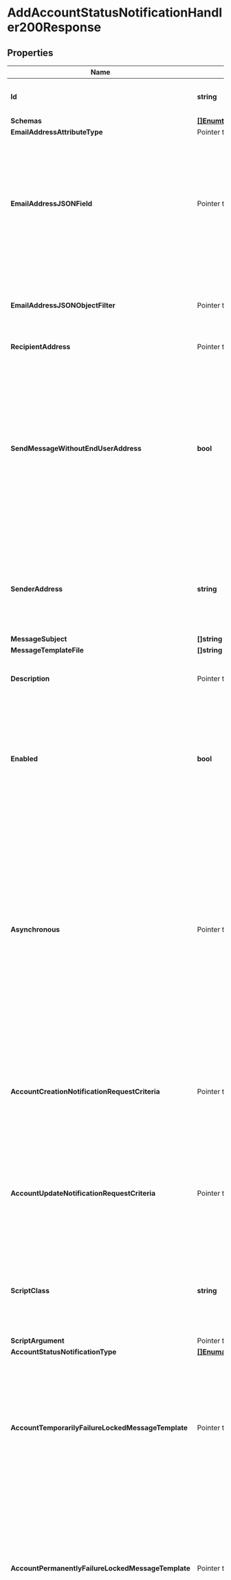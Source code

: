 # AddAccountStatusNotificationHandler200Response

## Properties

Name | Type | Description | Notes
------------ | ------------- | ------------- | -------------
**Id** | **string** | Name of the Account Status Notification Handler | 
**Schemas** | [**[]EnumthirdPartyAccountStatusNotificationHandlerSchemaUrn**](EnumthirdPartyAccountStatusNotificationHandlerSchemaUrn.md) |  | 
**EmailAddressAttributeType** | Pointer to **[]string** |  | [optional] 
**EmailAddressJSONField** | Pointer to **string** | The name of the JSON field whose value is the email address to which the message should be sent. The email address must be contained in a top-level field whose value is a single string. | [optional] 
**EmailAddressJSONObjectFilter** | Pointer to **string** | A JSON object filter that may be used to identify which email address value to use when sending the message. | [optional] 
**RecipientAddress** | Pointer to **[]string** |  | [optional] 
**SendMessageWithoutEndUserAddress** | **bool** | Indicates whether an email notification message should be generated and sent to the set of notification recipients even if the user entry does not contain any values for any of the email address attributes (that is, in cases when it is not possible to notify the end user). | 
**SenderAddress** | **string** | Specifies the email address from which the message is sent. Note that this does not necessarily have to be a legitimate email address. | 
**MessageSubject** | **[]string** |  | 
**MessageTemplateFile** | **[]string** |  | 
**Description** | Pointer to **string** | A description for this Account Status Notification Handler | [optional] 
**Enabled** | **bool** | Indicates whether the Account Status Notification Handler is enabled. Only enabled handlers are invoked whenever a related event occurs in the server. | 
**Asynchronous** | Pointer to **bool** | Indicates whether the server should attempt to invoke this Account Status Notification Handler in a background thread so that any potentially-expensive processing (e.g., performing network communication to deliver a message) will not delay processing for the operation that triggered the notification. | [optional] 
**AccountCreationNotificationRequestCriteria** | Pointer to **string** | A request criteria object that identifies which add requests should result in account creation notifications for this handler. | [optional] 
**AccountUpdateNotificationRequestCriteria** | Pointer to **string** | A request criteria object that identifies which modify and modify DN requests should result in account update notifications for this handler. | [optional] 
**ScriptClass** | **string** | The fully-qualified name of the Groovy class providing the logic for the Groovy Scripted Account Status Notification Handler. | 
**ScriptArgument** | Pointer to **[]string** |  | [optional] 
**AccountStatusNotificationType** | [**[]EnumaccountStatusNotificationHandlerAccountStatusNotificationTypeProp**](EnumaccountStatusNotificationHandlerAccountStatusNotificationTypeProp.md) |  | 
**AccountTemporarilyFailureLockedMessageTemplate** | Pointer to **string** | The path to a file containing the template to use to generate the email message to send in the event that an account becomes temporarily locked as a result of too many authentication failures. | [optional] 
**AccountPermanentlyFailureLockedMessageTemplate** | Pointer to **string** | The path to a file containing the template to use to generate the email message to send in the event that an account becomes permanently locked as a result of too many authentication failures. | [optional] 
**AccountIdleLockedMessageTemplate** | Pointer to **string** | The path to a file containing the template to use to generate the email message to send in the event that authentication attempt fails because it has been too long since the user last successfully authenticated. | [optional] 
**AccountResetLockedMessageTemplate** | Pointer to **string** | The path to a file containing the template to use to generate the email message to send in the event that authentication attempt fails because the user failed to choose a new password in a timely manner after an administrative reset. | [optional] 
**AccountUnlockedMessageTemplate** | Pointer to **string** | The path to a file containing the template to use to generate the email message to send in the event that a user&#39;s account has been unlocked (e.g., by an administrative password reset). | [optional] 
**AccountDisabledMessageTemplate** | Pointer to **string** | The path to a file containing the template to use to generate the email message to send in the event that a user&#39;s account is disabled by an administrator. | [optional] 
**AccountEnabledMessageTemplate** | Pointer to **string** | The path to a file containing the template to use to generate the email message to send in the event that a user&#39;s account is enabled by an administrator. | [optional] 
**AccountNotYetActiveMessageTemplate** | Pointer to **string** | The path to a file containing the template to use to generate the email message to send in the event that an authentication attempt fails because the account has an activation time that is in the future. | [optional] 
**AccountExpiredMessageTemplate** | Pointer to **string** | The path to a file containing the template to use to generate the email message to send in the event that an authentication attempt fails because the account has an expiration time that is in the past. | [optional] 
**PasswordExpiredMessageTemplate** | Pointer to **string** | The path to a file containing the template to use to generate the email message to send in the event that an authentication attempt fails because the account has an expired password. | [optional] 
**PasswordExpiringMessageTemplate** | Pointer to **string** | The path to a file containing the template to use to generate the email message to send in the event that an authentication attempt succeeds, but the user&#39;s password is about to expire. This notification will only be generated the first time the user authenticates within the window of time that the server should warn about an upcoming password expiration. | [optional] 
**PasswordResetMessageTemplate** | Pointer to **string** | The path to a file containing the template to use to generate the email message to send in the event that a user&#39;s password has been reset by an administrator. | [optional] 
**PasswordChangedMessageTemplate** | Pointer to **string** | The path to a file containing the template to use to generate the email message to send in the event that a user changes their own password. | [optional] 
**AccountCreatedMessageTemplate** | Pointer to **string** | The path to a file containing the template to use to generate the email message to send in the event that a new account is created in an add request that matches the criteria provided in the account-creation-notification-request-criteria property. | [optional] 
**AccountUpdatedMessageTemplate** | Pointer to **string** | The path to a file containing the template to use to generate the email message to send in the event that an existing account is updated with a modify or modify DN operation that matches the criteria provided in the account-update-notification-request-criteria property. | [optional] 
**BindPasswordFailedValidationMessageTemplate** | Pointer to **string** | The path to a file containing the template to use to generate the email message to send in the event that a user authenticated with a password that failed to satisfy the criteria for one or more of the configured password validators. | [optional] 
**MustChangePasswordMessageTemplate** | Pointer to **string** | The path to a file containing the template to use to generate the email message to send in the event that a user successfully authenticates to the server but will be required to choose a new password before they will be allowed to perform any other operations. | [optional] 
**ExtensionClass** | **string** | The fully-qualified name of the Java class providing the logic for the Third Party Account Status Notification Handler. | 
**ExtensionArgument** | Pointer to **[]string** |  | [optional] 

## Methods

### NewAddAccountStatusNotificationHandler200Response

`func NewAddAccountStatusNotificationHandler200Response(id string, schemas []EnumthirdPartyAccountStatusNotificationHandlerSchemaUrn, sendMessageWithoutEndUserAddress bool, senderAddress string, messageSubject []string, messageTemplateFile []string, enabled bool, scriptClass string, accountStatusNotificationType []EnumaccountStatusNotificationHandlerAccountStatusNotificationTypeProp, extensionClass string, ) *AddAccountStatusNotificationHandler200Response`

NewAddAccountStatusNotificationHandler200Response instantiates a new AddAccountStatusNotificationHandler200Response object
This constructor will assign default values to properties that have it defined,
and makes sure properties required by API are set, but the set of arguments
will change when the set of required properties is changed

### NewAddAccountStatusNotificationHandler200ResponseWithDefaults

`func NewAddAccountStatusNotificationHandler200ResponseWithDefaults() *AddAccountStatusNotificationHandler200Response`

NewAddAccountStatusNotificationHandler200ResponseWithDefaults instantiates a new AddAccountStatusNotificationHandler200Response object
This constructor will only assign default values to properties that have it defined,
but it doesn't guarantee that properties required by API are set

### GetId

`func (o *AddAccountStatusNotificationHandler200Response) GetId() string`

GetId returns the Id field if non-nil, zero value otherwise.

### GetIdOk

`func (o *AddAccountStatusNotificationHandler200Response) GetIdOk() (*string, bool)`

GetIdOk returns a tuple with the Id field if it's non-nil, zero value otherwise
and a boolean to check if the value has been set.

### SetId

`func (o *AddAccountStatusNotificationHandler200Response) SetId(v string)`

SetId sets Id field to given value.


### GetSchemas

`func (o *AddAccountStatusNotificationHandler200Response) GetSchemas() []EnumthirdPartyAccountStatusNotificationHandlerSchemaUrn`

GetSchemas returns the Schemas field if non-nil, zero value otherwise.

### GetSchemasOk

`func (o *AddAccountStatusNotificationHandler200Response) GetSchemasOk() (*[]EnumthirdPartyAccountStatusNotificationHandlerSchemaUrn, bool)`

GetSchemasOk returns a tuple with the Schemas field if it's non-nil, zero value otherwise
and a boolean to check if the value has been set.

### SetSchemas

`func (o *AddAccountStatusNotificationHandler200Response) SetSchemas(v []EnumthirdPartyAccountStatusNotificationHandlerSchemaUrn)`

SetSchemas sets Schemas field to given value.


### GetEmailAddressAttributeType

`func (o *AddAccountStatusNotificationHandler200Response) GetEmailAddressAttributeType() []string`

GetEmailAddressAttributeType returns the EmailAddressAttributeType field if non-nil, zero value otherwise.

### GetEmailAddressAttributeTypeOk

`func (o *AddAccountStatusNotificationHandler200Response) GetEmailAddressAttributeTypeOk() (*[]string, bool)`

GetEmailAddressAttributeTypeOk returns a tuple with the EmailAddressAttributeType field if it's non-nil, zero value otherwise
and a boolean to check if the value has been set.

### SetEmailAddressAttributeType

`func (o *AddAccountStatusNotificationHandler200Response) SetEmailAddressAttributeType(v []string)`

SetEmailAddressAttributeType sets EmailAddressAttributeType field to given value.

### HasEmailAddressAttributeType

`func (o *AddAccountStatusNotificationHandler200Response) HasEmailAddressAttributeType() bool`

HasEmailAddressAttributeType returns a boolean if a field has been set.

### GetEmailAddressJSONField

`func (o *AddAccountStatusNotificationHandler200Response) GetEmailAddressJSONField() string`

GetEmailAddressJSONField returns the EmailAddressJSONField field if non-nil, zero value otherwise.

### GetEmailAddressJSONFieldOk

`func (o *AddAccountStatusNotificationHandler200Response) GetEmailAddressJSONFieldOk() (*string, bool)`

GetEmailAddressJSONFieldOk returns a tuple with the EmailAddressJSONField field if it's non-nil, zero value otherwise
and a boolean to check if the value has been set.

### SetEmailAddressJSONField

`func (o *AddAccountStatusNotificationHandler200Response) SetEmailAddressJSONField(v string)`

SetEmailAddressJSONField sets EmailAddressJSONField field to given value.

### HasEmailAddressJSONField

`func (o *AddAccountStatusNotificationHandler200Response) HasEmailAddressJSONField() bool`

HasEmailAddressJSONField returns a boolean if a field has been set.

### GetEmailAddressJSONObjectFilter

`func (o *AddAccountStatusNotificationHandler200Response) GetEmailAddressJSONObjectFilter() string`

GetEmailAddressJSONObjectFilter returns the EmailAddressJSONObjectFilter field if non-nil, zero value otherwise.

### GetEmailAddressJSONObjectFilterOk

`func (o *AddAccountStatusNotificationHandler200Response) GetEmailAddressJSONObjectFilterOk() (*string, bool)`

GetEmailAddressJSONObjectFilterOk returns a tuple with the EmailAddressJSONObjectFilter field if it's non-nil, zero value otherwise
and a boolean to check if the value has been set.

### SetEmailAddressJSONObjectFilter

`func (o *AddAccountStatusNotificationHandler200Response) SetEmailAddressJSONObjectFilter(v string)`

SetEmailAddressJSONObjectFilter sets EmailAddressJSONObjectFilter field to given value.

### HasEmailAddressJSONObjectFilter

`func (o *AddAccountStatusNotificationHandler200Response) HasEmailAddressJSONObjectFilter() bool`

HasEmailAddressJSONObjectFilter returns a boolean if a field has been set.

### GetRecipientAddress

`func (o *AddAccountStatusNotificationHandler200Response) GetRecipientAddress() []string`

GetRecipientAddress returns the RecipientAddress field if non-nil, zero value otherwise.

### GetRecipientAddressOk

`func (o *AddAccountStatusNotificationHandler200Response) GetRecipientAddressOk() (*[]string, bool)`

GetRecipientAddressOk returns a tuple with the RecipientAddress field if it's non-nil, zero value otherwise
and a boolean to check if the value has been set.

### SetRecipientAddress

`func (o *AddAccountStatusNotificationHandler200Response) SetRecipientAddress(v []string)`

SetRecipientAddress sets RecipientAddress field to given value.

### HasRecipientAddress

`func (o *AddAccountStatusNotificationHandler200Response) HasRecipientAddress() bool`

HasRecipientAddress returns a boolean if a field has been set.

### GetSendMessageWithoutEndUserAddress

`func (o *AddAccountStatusNotificationHandler200Response) GetSendMessageWithoutEndUserAddress() bool`

GetSendMessageWithoutEndUserAddress returns the SendMessageWithoutEndUserAddress field if non-nil, zero value otherwise.

### GetSendMessageWithoutEndUserAddressOk

`func (o *AddAccountStatusNotificationHandler200Response) GetSendMessageWithoutEndUserAddressOk() (*bool, bool)`

GetSendMessageWithoutEndUserAddressOk returns a tuple with the SendMessageWithoutEndUserAddress field if it's non-nil, zero value otherwise
and a boolean to check if the value has been set.

### SetSendMessageWithoutEndUserAddress

`func (o *AddAccountStatusNotificationHandler200Response) SetSendMessageWithoutEndUserAddress(v bool)`

SetSendMessageWithoutEndUserAddress sets SendMessageWithoutEndUserAddress field to given value.


### GetSenderAddress

`func (o *AddAccountStatusNotificationHandler200Response) GetSenderAddress() string`

GetSenderAddress returns the SenderAddress field if non-nil, zero value otherwise.

### GetSenderAddressOk

`func (o *AddAccountStatusNotificationHandler200Response) GetSenderAddressOk() (*string, bool)`

GetSenderAddressOk returns a tuple with the SenderAddress field if it's non-nil, zero value otherwise
and a boolean to check if the value has been set.

### SetSenderAddress

`func (o *AddAccountStatusNotificationHandler200Response) SetSenderAddress(v string)`

SetSenderAddress sets SenderAddress field to given value.


### GetMessageSubject

`func (o *AddAccountStatusNotificationHandler200Response) GetMessageSubject() []string`

GetMessageSubject returns the MessageSubject field if non-nil, zero value otherwise.

### GetMessageSubjectOk

`func (o *AddAccountStatusNotificationHandler200Response) GetMessageSubjectOk() (*[]string, bool)`

GetMessageSubjectOk returns a tuple with the MessageSubject field if it's non-nil, zero value otherwise
and a boolean to check if the value has been set.

### SetMessageSubject

`func (o *AddAccountStatusNotificationHandler200Response) SetMessageSubject(v []string)`

SetMessageSubject sets MessageSubject field to given value.


### GetMessageTemplateFile

`func (o *AddAccountStatusNotificationHandler200Response) GetMessageTemplateFile() []string`

GetMessageTemplateFile returns the MessageTemplateFile field if non-nil, zero value otherwise.

### GetMessageTemplateFileOk

`func (o *AddAccountStatusNotificationHandler200Response) GetMessageTemplateFileOk() (*[]string, bool)`

GetMessageTemplateFileOk returns a tuple with the MessageTemplateFile field if it's non-nil, zero value otherwise
and a boolean to check if the value has been set.

### SetMessageTemplateFile

`func (o *AddAccountStatusNotificationHandler200Response) SetMessageTemplateFile(v []string)`

SetMessageTemplateFile sets MessageTemplateFile field to given value.


### GetDescription

`func (o *AddAccountStatusNotificationHandler200Response) GetDescription() string`

GetDescription returns the Description field if non-nil, zero value otherwise.

### GetDescriptionOk

`func (o *AddAccountStatusNotificationHandler200Response) GetDescriptionOk() (*string, bool)`

GetDescriptionOk returns a tuple with the Description field if it's non-nil, zero value otherwise
and a boolean to check if the value has been set.

### SetDescription

`func (o *AddAccountStatusNotificationHandler200Response) SetDescription(v string)`

SetDescription sets Description field to given value.

### HasDescription

`func (o *AddAccountStatusNotificationHandler200Response) HasDescription() bool`

HasDescription returns a boolean if a field has been set.

### GetEnabled

`func (o *AddAccountStatusNotificationHandler200Response) GetEnabled() bool`

GetEnabled returns the Enabled field if non-nil, zero value otherwise.

### GetEnabledOk

`func (o *AddAccountStatusNotificationHandler200Response) GetEnabledOk() (*bool, bool)`

GetEnabledOk returns a tuple with the Enabled field if it's non-nil, zero value otherwise
and a boolean to check if the value has been set.

### SetEnabled

`func (o *AddAccountStatusNotificationHandler200Response) SetEnabled(v bool)`

SetEnabled sets Enabled field to given value.


### GetAsynchronous

`func (o *AddAccountStatusNotificationHandler200Response) GetAsynchronous() bool`

GetAsynchronous returns the Asynchronous field if non-nil, zero value otherwise.

### GetAsynchronousOk

`func (o *AddAccountStatusNotificationHandler200Response) GetAsynchronousOk() (*bool, bool)`

GetAsynchronousOk returns a tuple with the Asynchronous field if it's non-nil, zero value otherwise
and a boolean to check if the value has been set.

### SetAsynchronous

`func (o *AddAccountStatusNotificationHandler200Response) SetAsynchronous(v bool)`

SetAsynchronous sets Asynchronous field to given value.

### HasAsynchronous

`func (o *AddAccountStatusNotificationHandler200Response) HasAsynchronous() bool`

HasAsynchronous returns a boolean if a field has been set.

### GetAccountCreationNotificationRequestCriteria

`func (o *AddAccountStatusNotificationHandler200Response) GetAccountCreationNotificationRequestCriteria() string`

GetAccountCreationNotificationRequestCriteria returns the AccountCreationNotificationRequestCriteria field if non-nil, zero value otherwise.

### GetAccountCreationNotificationRequestCriteriaOk

`func (o *AddAccountStatusNotificationHandler200Response) GetAccountCreationNotificationRequestCriteriaOk() (*string, bool)`

GetAccountCreationNotificationRequestCriteriaOk returns a tuple with the AccountCreationNotificationRequestCriteria field if it's non-nil, zero value otherwise
and a boolean to check if the value has been set.

### SetAccountCreationNotificationRequestCriteria

`func (o *AddAccountStatusNotificationHandler200Response) SetAccountCreationNotificationRequestCriteria(v string)`

SetAccountCreationNotificationRequestCriteria sets AccountCreationNotificationRequestCriteria field to given value.

### HasAccountCreationNotificationRequestCriteria

`func (o *AddAccountStatusNotificationHandler200Response) HasAccountCreationNotificationRequestCriteria() bool`

HasAccountCreationNotificationRequestCriteria returns a boolean if a field has been set.

### GetAccountUpdateNotificationRequestCriteria

`func (o *AddAccountStatusNotificationHandler200Response) GetAccountUpdateNotificationRequestCriteria() string`

GetAccountUpdateNotificationRequestCriteria returns the AccountUpdateNotificationRequestCriteria field if non-nil, zero value otherwise.

### GetAccountUpdateNotificationRequestCriteriaOk

`func (o *AddAccountStatusNotificationHandler200Response) GetAccountUpdateNotificationRequestCriteriaOk() (*string, bool)`

GetAccountUpdateNotificationRequestCriteriaOk returns a tuple with the AccountUpdateNotificationRequestCriteria field if it's non-nil, zero value otherwise
and a boolean to check if the value has been set.

### SetAccountUpdateNotificationRequestCriteria

`func (o *AddAccountStatusNotificationHandler200Response) SetAccountUpdateNotificationRequestCriteria(v string)`

SetAccountUpdateNotificationRequestCriteria sets AccountUpdateNotificationRequestCriteria field to given value.

### HasAccountUpdateNotificationRequestCriteria

`func (o *AddAccountStatusNotificationHandler200Response) HasAccountUpdateNotificationRequestCriteria() bool`

HasAccountUpdateNotificationRequestCriteria returns a boolean if a field has been set.

### GetScriptClass

`func (o *AddAccountStatusNotificationHandler200Response) GetScriptClass() string`

GetScriptClass returns the ScriptClass field if non-nil, zero value otherwise.

### GetScriptClassOk

`func (o *AddAccountStatusNotificationHandler200Response) GetScriptClassOk() (*string, bool)`

GetScriptClassOk returns a tuple with the ScriptClass field if it's non-nil, zero value otherwise
and a boolean to check if the value has been set.

### SetScriptClass

`func (o *AddAccountStatusNotificationHandler200Response) SetScriptClass(v string)`

SetScriptClass sets ScriptClass field to given value.


### GetScriptArgument

`func (o *AddAccountStatusNotificationHandler200Response) GetScriptArgument() []string`

GetScriptArgument returns the ScriptArgument field if non-nil, zero value otherwise.

### GetScriptArgumentOk

`func (o *AddAccountStatusNotificationHandler200Response) GetScriptArgumentOk() (*[]string, bool)`

GetScriptArgumentOk returns a tuple with the ScriptArgument field if it's non-nil, zero value otherwise
and a boolean to check if the value has been set.

### SetScriptArgument

`func (o *AddAccountStatusNotificationHandler200Response) SetScriptArgument(v []string)`

SetScriptArgument sets ScriptArgument field to given value.

### HasScriptArgument

`func (o *AddAccountStatusNotificationHandler200Response) HasScriptArgument() bool`

HasScriptArgument returns a boolean if a field has been set.

### GetAccountStatusNotificationType

`func (o *AddAccountStatusNotificationHandler200Response) GetAccountStatusNotificationType() []EnumaccountStatusNotificationHandlerAccountStatusNotificationTypeProp`

GetAccountStatusNotificationType returns the AccountStatusNotificationType field if non-nil, zero value otherwise.

### GetAccountStatusNotificationTypeOk

`func (o *AddAccountStatusNotificationHandler200Response) GetAccountStatusNotificationTypeOk() (*[]EnumaccountStatusNotificationHandlerAccountStatusNotificationTypeProp, bool)`

GetAccountStatusNotificationTypeOk returns a tuple with the AccountStatusNotificationType field if it's non-nil, zero value otherwise
and a boolean to check if the value has been set.

### SetAccountStatusNotificationType

`func (o *AddAccountStatusNotificationHandler200Response) SetAccountStatusNotificationType(v []EnumaccountStatusNotificationHandlerAccountStatusNotificationTypeProp)`

SetAccountStatusNotificationType sets AccountStatusNotificationType field to given value.


### GetAccountTemporarilyFailureLockedMessageTemplate

`func (o *AddAccountStatusNotificationHandler200Response) GetAccountTemporarilyFailureLockedMessageTemplate() string`

GetAccountTemporarilyFailureLockedMessageTemplate returns the AccountTemporarilyFailureLockedMessageTemplate field if non-nil, zero value otherwise.

### GetAccountTemporarilyFailureLockedMessageTemplateOk

`func (o *AddAccountStatusNotificationHandler200Response) GetAccountTemporarilyFailureLockedMessageTemplateOk() (*string, bool)`

GetAccountTemporarilyFailureLockedMessageTemplateOk returns a tuple with the AccountTemporarilyFailureLockedMessageTemplate field if it's non-nil, zero value otherwise
and a boolean to check if the value has been set.

### SetAccountTemporarilyFailureLockedMessageTemplate

`func (o *AddAccountStatusNotificationHandler200Response) SetAccountTemporarilyFailureLockedMessageTemplate(v string)`

SetAccountTemporarilyFailureLockedMessageTemplate sets AccountTemporarilyFailureLockedMessageTemplate field to given value.

### HasAccountTemporarilyFailureLockedMessageTemplate

`func (o *AddAccountStatusNotificationHandler200Response) HasAccountTemporarilyFailureLockedMessageTemplate() bool`

HasAccountTemporarilyFailureLockedMessageTemplate returns a boolean if a field has been set.

### GetAccountPermanentlyFailureLockedMessageTemplate

`func (o *AddAccountStatusNotificationHandler200Response) GetAccountPermanentlyFailureLockedMessageTemplate() string`

GetAccountPermanentlyFailureLockedMessageTemplate returns the AccountPermanentlyFailureLockedMessageTemplate field if non-nil, zero value otherwise.

### GetAccountPermanentlyFailureLockedMessageTemplateOk

`func (o *AddAccountStatusNotificationHandler200Response) GetAccountPermanentlyFailureLockedMessageTemplateOk() (*string, bool)`

GetAccountPermanentlyFailureLockedMessageTemplateOk returns a tuple with the AccountPermanentlyFailureLockedMessageTemplate field if it's non-nil, zero value otherwise
and a boolean to check if the value has been set.

### SetAccountPermanentlyFailureLockedMessageTemplate

`func (o *AddAccountStatusNotificationHandler200Response) SetAccountPermanentlyFailureLockedMessageTemplate(v string)`

SetAccountPermanentlyFailureLockedMessageTemplate sets AccountPermanentlyFailureLockedMessageTemplate field to given value.

### HasAccountPermanentlyFailureLockedMessageTemplate

`func (o *AddAccountStatusNotificationHandler200Response) HasAccountPermanentlyFailureLockedMessageTemplate() bool`

HasAccountPermanentlyFailureLockedMessageTemplate returns a boolean if a field has been set.

### GetAccountIdleLockedMessageTemplate

`func (o *AddAccountStatusNotificationHandler200Response) GetAccountIdleLockedMessageTemplate() string`

GetAccountIdleLockedMessageTemplate returns the AccountIdleLockedMessageTemplate field if non-nil, zero value otherwise.

### GetAccountIdleLockedMessageTemplateOk

`func (o *AddAccountStatusNotificationHandler200Response) GetAccountIdleLockedMessageTemplateOk() (*string, bool)`

GetAccountIdleLockedMessageTemplateOk returns a tuple with the AccountIdleLockedMessageTemplate field if it's non-nil, zero value otherwise
and a boolean to check if the value has been set.

### SetAccountIdleLockedMessageTemplate

`func (o *AddAccountStatusNotificationHandler200Response) SetAccountIdleLockedMessageTemplate(v string)`

SetAccountIdleLockedMessageTemplate sets AccountIdleLockedMessageTemplate field to given value.

### HasAccountIdleLockedMessageTemplate

`func (o *AddAccountStatusNotificationHandler200Response) HasAccountIdleLockedMessageTemplate() bool`

HasAccountIdleLockedMessageTemplate returns a boolean if a field has been set.

### GetAccountResetLockedMessageTemplate

`func (o *AddAccountStatusNotificationHandler200Response) GetAccountResetLockedMessageTemplate() string`

GetAccountResetLockedMessageTemplate returns the AccountResetLockedMessageTemplate field if non-nil, zero value otherwise.

### GetAccountResetLockedMessageTemplateOk

`func (o *AddAccountStatusNotificationHandler200Response) GetAccountResetLockedMessageTemplateOk() (*string, bool)`

GetAccountResetLockedMessageTemplateOk returns a tuple with the AccountResetLockedMessageTemplate field if it's non-nil, zero value otherwise
and a boolean to check if the value has been set.

### SetAccountResetLockedMessageTemplate

`func (o *AddAccountStatusNotificationHandler200Response) SetAccountResetLockedMessageTemplate(v string)`

SetAccountResetLockedMessageTemplate sets AccountResetLockedMessageTemplate field to given value.

### HasAccountResetLockedMessageTemplate

`func (o *AddAccountStatusNotificationHandler200Response) HasAccountResetLockedMessageTemplate() bool`

HasAccountResetLockedMessageTemplate returns a boolean if a field has been set.

### GetAccountUnlockedMessageTemplate

`func (o *AddAccountStatusNotificationHandler200Response) GetAccountUnlockedMessageTemplate() string`

GetAccountUnlockedMessageTemplate returns the AccountUnlockedMessageTemplate field if non-nil, zero value otherwise.

### GetAccountUnlockedMessageTemplateOk

`func (o *AddAccountStatusNotificationHandler200Response) GetAccountUnlockedMessageTemplateOk() (*string, bool)`

GetAccountUnlockedMessageTemplateOk returns a tuple with the AccountUnlockedMessageTemplate field if it's non-nil, zero value otherwise
and a boolean to check if the value has been set.

### SetAccountUnlockedMessageTemplate

`func (o *AddAccountStatusNotificationHandler200Response) SetAccountUnlockedMessageTemplate(v string)`

SetAccountUnlockedMessageTemplate sets AccountUnlockedMessageTemplate field to given value.

### HasAccountUnlockedMessageTemplate

`func (o *AddAccountStatusNotificationHandler200Response) HasAccountUnlockedMessageTemplate() bool`

HasAccountUnlockedMessageTemplate returns a boolean if a field has been set.

### GetAccountDisabledMessageTemplate

`func (o *AddAccountStatusNotificationHandler200Response) GetAccountDisabledMessageTemplate() string`

GetAccountDisabledMessageTemplate returns the AccountDisabledMessageTemplate field if non-nil, zero value otherwise.

### GetAccountDisabledMessageTemplateOk

`func (o *AddAccountStatusNotificationHandler200Response) GetAccountDisabledMessageTemplateOk() (*string, bool)`

GetAccountDisabledMessageTemplateOk returns a tuple with the AccountDisabledMessageTemplate field if it's non-nil, zero value otherwise
and a boolean to check if the value has been set.

### SetAccountDisabledMessageTemplate

`func (o *AddAccountStatusNotificationHandler200Response) SetAccountDisabledMessageTemplate(v string)`

SetAccountDisabledMessageTemplate sets AccountDisabledMessageTemplate field to given value.

### HasAccountDisabledMessageTemplate

`func (o *AddAccountStatusNotificationHandler200Response) HasAccountDisabledMessageTemplate() bool`

HasAccountDisabledMessageTemplate returns a boolean if a field has been set.

### GetAccountEnabledMessageTemplate

`func (o *AddAccountStatusNotificationHandler200Response) GetAccountEnabledMessageTemplate() string`

GetAccountEnabledMessageTemplate returns the AccountEnabledMessageTemplate field if non-nil, zero value otherwise.

### GetAccountEnabledMessageTemplateOk

`func (o *AddAccountStatusNotificationHandler200Response) GetAccountEnabledMessageTemplateOk() (*string, bool)`

GetAccountEnabledMessageTemplateOk returns a tuple with the AccountEnabledMessageTemplate field if it's non-nil, zero value otherwise
and a boolean to check if the value has been set.

### SetAccountEnabledMessageTemplate

`func (o *AddAccountStatusNotificationHandler200Response) SetAccountEnabledMessageTemplate(v string)`

SetAccountEnabledMessageTemplate sets AccountEnabledMessageTemplate field to given value.

### HasAccountEnabledMessageTemplate

`func (o *AddAccountStatusNotificationHandler200Response) HasAccountEnabledMessageTemplate() bool`

HasAccountEnabledMessageTemplate returns a boolean if a field has been set.

### GetAccountNotYetActiveMessageTemplate

`func (o *AddAccountStatusNotificationHandler200Response) GetAccountNotYetActiveMessageTemplate() string`

GetAccountNotYetActiveMessageTemplate returns the AccountNotYetActiveMessageTemplate field if non-nil, zero value otherwise.

### GetAccountNotYetActiveMessageTemplateOk

`func (o *AddAccountStatusNotificationHandler200Response) GetAccountNotYetActiveMessageTemplateOk() (*string, bool)`

GetAccountNotYetActiveMessageTemplateOk returns a tuple with the AccountNotYetActiveMessageTemplate field if it's non-nil, zero value otherwise
and a boolean to check if the value has been set.

### SetAccountNotYetActiveMessageTemplate

`func (o *AddAccountStatusNotificationHandler200Response) SetAccountNotYetActiveMessageTemplate(v string)`

SetAccountNotYetActiveMessageTemplate sets AccountNotYetActiveMessageTemplate field to given value.

### HasAccountNotYetActiveMessageTemplate

`func (o *AddAccountStatusNotificationHandler200Response) HasAccountNotYetActiveMessageTemplate() bool`

HasAccountNotYetActiveMessageTemplate returns a boolean if a field has been set.

### GetAccountExpiredMessageTemplate

`func (o *AddAccountStatusNotificationHandler200Response) GetAccountExpiredMessageTemplate() string`

GetAccountExpiredMessageTemplate returns the AccountExpiredMessageTemplate field if non-nil, zero value otherwise.

### GetAccountExpiredMessageTemplateOk

`func (o *AddAccountStatusNotificationHandler200Response) GetAccountExpiredMessageTemplateOk() (*string, bool)`

GetAccountExpiredMessageTemplateOk returns a tuple with the AccountExpiredMessageTemplate field if it's non-nil, zero value otherwise
and a boolean to check if the value has been set.

### SetAccountExpiredMessageTemplate

`func (o *AddAccountStatusNotificationHandler200Response) SetAccountExpiredMessageTemplate(v string)`

SetAccountExpiredMessageTemplate sets AccountExpiredMessageTemplate field to given value.

### HasAccountExpiredMessageTemplate

`func (o *AddAccountStatusNotificationHandler200Response) HasAccountExpiredMessageTemplate() bool`

HasAccountExpiredMessageTemplate returns a boolean if a field has been set.

### GetPasswordExpiredMessageTemplate

`func (o *AddAccountStatusNotificationHandler200Response) GetPasswordExpiredMessageTemplate() string`

GetPasswordExpiredMessageTemplate returns the PasswordExpiredMessageTemplate field if non-nil, zero value otherwise.

### GetPasswordExpiredMessageTemplateOk

`func (o *AddAccountStatusNotificationHandler200Response) GetPasswordExpiredMessageTemplateOk() (*string, bool)`

GetPasswordExpiredMessageTemplateOk returns a tuple with the PasswordExpiredMessageTemplate field if it's non-nil, zero value otherwise
and a boolean to check if the value has been set.

### SetPasswordExpiredMessageTemplate

`func (o *AddAccountStatusNotificationHandler200Response) SetPasswordExpiredMessageTemplate(v string)`

SetPasswordExpiredMessageTemplate sets PasswordExpiredMessageTemplate field to given value.

### HasPasswordExpiredMessageTemplate

`func (o *AddAccountStatusNotificationHandler200Response) HasPasswordExpiredMessageTemplate() bool`

HasPasswordExpiredMessageTemplate returns a boolean if a field has been set.

### GetPasswordExpiringMessageTemplate

`func (o *AddAccountStatusNotificationHandler200Response) GetPasswordExpiringMessageTemplate() string`

GetPasswordExpiringMessageTemplate returns the PasswordExpiringMessageTemplate field if non-nil, zero value otherwise.

### GetPasswordExpiringMessageTemplateOk

`func (o *AddAccountStatusNotificationHandler200Response) GetPasswordExpiringMessageTemplateOk() (*string, bool)`

GetPasswordExpiringMessageTemplateOk returns a tuple with the PasswordExpiringMessageTemplate field if it's non-nil, zero value otherwise
and a boolean to check if the value has been set.

### SetPasswordExpiringMessageTemplate

`func (o *AddAccountStatusNotificationHandler200Response) SetPasswordExpiringMessageTemplate(v string)`

SetPasswordExpiringMessageTemplate sets PasswordExpiringMessageTemplate field to given value.

### HasPasswordExpiringMessageTemplate

`func (o *AddAccountStatusNotificationHandler200Response) HasPasswordExpiringMessageTemplate() bool`

HasPasswordExpiringMessageTemplate returns a boolean if a field has been set.

### GetPasswordResetMessageTemplate

`func (o *AddAccountStatusNotificationHandler200Response) GetPasswordResetMessageTemplate() string`

GetPasswordResetMessageTemplate returns the PasswordResetMessageTemplate field if non-nil, zero value otherwise.

### GetPasswordResetMessageTemplateOk

`func (o *AddAccountStatusNotificationHandler200Response) GetPasswordResetMessageTemplateOk() (*string, bool)`

GetPasswordResetMessageTemplateOk returns a tuple with the PasswordResetMessageTemplate field if it's non-nil, zero value otherwise
and a boolean to check if the value has been set.

### SetPasswordResetMessageTemplate

`func (o *AddAccountStatusNotificationHandler200Response) SetPasswordResetMessageTemplate(v string)`

SetPasswordResetMessageTemplate sets PasswordResetMessageTemplate field to given value.

### HasPasswordResetMessageTemplate

`func (o *AddAccountStatusNotificationHandler200Response) HasPasswordResetMessageTemplate() bool`

HasPasswordResetMessageTemplate returns a boolean if a field has been set.

### GetPasswordChangedMessageTemplate

`func (o *AddAccountStatusNotificationHandler200Response) GetPasswordChangedMessageTemplate() string`

GetPasswordChangedMessageTemplate returns the PasswordChangedMessageTemplate field if non-nil, zero value otherwise.

### GetPasswordChangedMessageTemplateOk

`func (o *AddAccountStatusNotificationHandler200Response) GetPasswordChangedMessageTemplateOk() (*string, bool)`

GetPasswordChangedMessageTemplateOk returns a tuple with the PasswordChangedMessageTemplate field if it's non-nil, zero value otherwise
and a boolean to check if the value has been set.

### SetPasswordChangedMessageTemplate

`func (o *AddAccountStatusNotificationHandler200Response) SetPasswordChangedMessageTemplate(v string)`

SetPasswordChangedMessageTemplate sets PasswordChangedMessageTemplate field to given value.

### HasPasswordChangedMessageTemplate

`func (o *AddAccountStatusNotificationHandler200Response) HasPasswordChangedMessageTemplate() bool`

HasPasswordChangedMessageTemplate returns a boolean if a field has been set.

### GetAccountCreatedMessageTemplate

`func (o *AddAccountStatusNotificationHandler200Response) GetAccountCreatedMessageTemplate() string`

GetAccountCreatedMessageTemplate returns the AccountCreatedMessageTemplate field if non-nil, zero value otherwise.

### GetAccountCreatedMessageTemplateOk

`func (o *AddAccountStatusNotificationHandler200Response) GetAccountCreatedMessageTemplateOk() (*string, bool)`

GetAccountCreatedMessageTemplateOk returns a tuple with the AccountCreatedMessageTemplate field if it's non-nil, zero value otherwise
and a boolean to check if the value has been set.

### SetAccountCreatedMessageTemplate

`func (o *AddAccountStatusNotificationHandler200Response) SetAccountCreatedMessageTemplate(v string)`

SetAccountCreatedMessageTemplate sets AccountCreatedMessageTemplate field to given value.

### HasAccountCreatedMessageTemplate

`func (o *AddAccountStatusNotificationHandler200Response) HasAccountCreatedMessageTemplate() bool`

HasAccountCreatedMessageTemplate returns a boolean if a field has been set.

### GetAccountUpdatedMessageTemplate

`func (o *AddAccountStatusNotificationHandler200Response) GetAccountUpdatedMessageTemplate() string`

GetAccountUpdatedMessageTemplate returns the AccountUpdatedMessageTemplate field if non-nil, zero value otherwise.

### GetAccountUpdatedMessageTemplateOk

`func (o *AddAccountStatusNotificationHandler200Response) GetAccountUpdatedMessageTemplateOk() (*string, bool)`

GetAccountUpdatedMessageTemplateOk returns a tuple with the AccountUpdatedMessageTemplate field if it's non-nil, zero value otherwise
and a boolean to check if the value has been set.

### SetAccountUpdatedMessageTemplate

`func (o *AddAccountStatusNotificationHandler200Response) SetAccountUpdatedMessageTemplate(v string)`

SetAccountUpdatedMessageTemplate sets AccountUpdatedMessageTemplate field to given value.

### HasAccountUpdatedMessageTemplate

`func (o *AddAccountStatusNotificationHandler200Response) HasAccountUpdatedMessageTemplate() bool`

HasAccountUpdatedMessageTemplate returns a boolean if a field has been set.

### GetBindPasswordFailedValidationMessageTemplate

`func (o *AddAccountStatusNotificationHandler200Response) GetBindPasswordFailedValidationMessageTemplate() string`

GetBindPasswordFailedValidationMessageTemplate returns the BindPasswordFailedValidationMessageTemplate field if non-nil, zero value otherwise.

### GetBindPasswordFailedValidationMessageTemplateOk

`func (o *AddAccountStatusNotificationHandler200Response) GetBindPasswordFailedValidationMessageTemplateOk() (*string, bool)`

GetBindPasswordFailedValidationMessageTemplateOk returns a tuple with the BindPasswordFailedValidationMessageTemplate field if it's non-nil, zero value otherwise
and a boolean to check if the value has been set.

### SetBindPasswordFailedValidationMessageTemplate

`func (o *AddAccountStatusNotificationHandler200Response) SetBindPasswordFailedValidationMessageTemplate(v string)`

SetBindPasswordFailedValidationMessageTemplate sets BindPasswordFailedValidationMessageTemplate field to given value.

### HasBindPasswordFailedValidationMessageTemplate

`func (o *AddAccountStatusNotificationHandler200Response) HasBindPasswordFailedValidationMessageTemplate() bool`

HasBindPasswordFailedValidationMessageTemplate returns a boolean if a field has been set.

### GetMustChangePasswordMessageTemplate

`func (o *AddAccountStatusNotificationHandler200Response) GetMustChangePasswordMessageTemplate() string`

GetMustChangePasswordMessageTemplate returns the MustChangePasswordMessageTemplate field if non-nil, zero value otherwise.

### GetMustChangePasswordMessageTemplateOk

`func (o *AddAccountStatusNotificationHandler200Response) GetMustChangePasswordMessageTemplateOk() (*string, bool)`

GetMustChangePasswordMessageTemplateOk returns a tuple with the MustChangePasswordMessageTemplate field if it's non-nil, zero value otherwise
and a boolean to check if the value has been set.

### SetMustChangePasswordMessageTemplate

`func (o *AddAccountStatusNotificationHandler200Response) SetMustChangePasswordMessageTemplate(v string)`

SetMustChangePasswordMessageTemplate sets MustChangePasswordMessageTemplate field to given value.

### HasMustChangePasswordMessageTemplate

`func (o *AddAccountStatusNotificationHandler200Response) HasMustChangePasswordMessageTemplate() bool`

HasMustChangePasswordMessageTemplate returns a boolean if a field has been set.

### GetExtensionClass

`func (o *AddAccountStatusNotificationHandler200Response) GetExtensionClass() string`

GetExtensionClass returns the ExtensionClass field if non-nil, zero value otherwise.

### GetExtensionClassOk

`func (o *AddAccountStatusNotificationHandler200Response) GetExtensionClassOk() (*string, bool)`

GetExtensionClassOk returns a tuple with the ExtensionClass field if it's non-nil, zero value otherwise
and a boolean to check if the value has been set.

### SetExtensionClass

`func (o *AddAccountStatusNotificationHandler200Response) SetExtensionClass(v string)`

SetExtensionClass sets ExtensionClass field to given value.


### GetExtensionArgument

`func (o *AddAccountStatusNotificationHandler200Response) GetExtensionArgument() []string`

GetExtensionArgument returns the ExtensionArgument field if non-nil, zero value otherwise.

### GetExtensionArgumentOk

`func (o *AddAccountStatusNotificationHandler200Response) GetExtensionArgumentOk() (*[]string, bool)`

GetExtensionArgumentOk returns a tuple with the ExtensionArgument field if it's non-nil, zero value otherwise
and a boolean to check if the value has been set.

### SetExtensionArgument

`func (o *AddAccountStatusNotificationHandler200Response) SetExtensionArgument(v []string)`

SetExtensionArgument sets ExtensionArgument field to given value.

### HasExtensionArgument

`func (o *AddAccountStatusNotificationHandler200Response) HasExtensionArgument() bool`

HasExtensionArgument returns a boolean if a field has been set.


[[Back to Model list]](../README.md#documentation-for-models) [[Back to API list]](../README.md#documentation-for-api-endpoints) [[Back to README]](../README.md)


